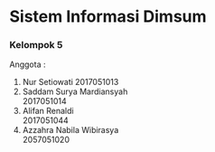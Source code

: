# Sistem Informasi Dimsum
### Kelompok 5
Anggota : 
1. Nur Setiowati
2017051013
2. Saddam Surya Mardiansyah   
2017051014
3. Alifan Renaldi             
2017051044
4. Azzahra Nabila Wibirasya  
2057051020
